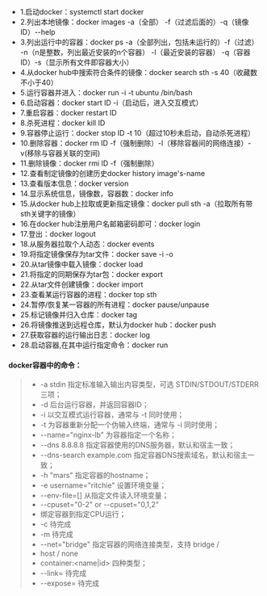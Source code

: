 - 1.启动docker：systemctl start docker
- 2.列出本地镜像：docker images -a（全部） -f（过滤后面的）-q（镜像ID）--help
- 3.列出运行中的容器：docker ps -a（全部列出，包括未运行的）-f（过滤） -n（n是整数，列出最近安装的n个容器） -l（最近安装的容器） -q（容器ID）-s（显示所有文件即容器大小）
- 4.从docker hub中搜索符合条件的镜像：docker search sth -s 40（收藏数不小于40）
- 5.运行容器并进入：docker run -i -t ubuntu /bin/bash
- 6.启动容器：docker start ID -i（启动后，进入交互模式）
- 7.重启容器：docker restart ID
- 8.杀死进程：docker kill ID
- 9.容器停止运行：docker stop ID -t 10（超过10秒未启动，自动杀死进程）
- 10.删除容器：docker rm ID -f（强制删除）-l（移除容器间的网络连接）-v(移除与容器关联的空间)
- 11.删除镜像：docker rmi ID -f（强制删除）
- 12.查看制定镜像的创建历史docker history image's-name
- 13.查看版本信息：docker version 
- 14.显示系统信息，镜像数，容器数：docker info
- 15.从docker hub上拉取或更新指定镜像：docker pull sth -a（拉取所有带sth关键字的镜像）
- 16.在docker hub注册用户名邮箱密码即可：docker login
- 17.登出：docker logout
- 18.从服务器拉取个人动态：docker events
- 19.将指定镜像保存为tar文件：docker save -i -o
- 20.从tar镜像中载入镜像：docker load
- 21.将指定的同期保存为tar包：docker export
- 22.从tar文件创建镜像：docker import
- 23.查看某运行容器的进程：docker top sth
- 24.暂停/恢复某一容器的所有进程：docker pause/unpause
- 25.标记镜像并归入仓库：docker tag
- 26.将镜像推送到远程仓库，默认为docker hub：docker push
- 27.获取容器的运行输出日志：docker log
- 28.启动容器,在其中运行指定命令：docker run
#### docker容器中的命令：
>-	-a stdin 指定标准输入输出内容类型，可选 STDIN/STDOUT/STDERR 三项；
>-	-d 后台运行容器，并返回容器ID；
>-	-i 以交互模式运行容器，通常与 -t 同时使用；
>-	-t 为容器重新分配一个伪输入终端，通常与 -i 同时使用；
>-	--name="nginx-lb" 为容器指定一个名称；
>-	--dns 8.8.8.8 指定容器使用的DNS服务器，默认和宿主一致；
>-	--dns-search example.com 指定容器DNS搜索域名，默认和宿主一致；
>-	-h "mars" 指定容器的hostname；
>-	-e username="ritchie" 设置环境变量；
>-	--env-file=[] 从指定文件读入环境变量；
>-	--cpuset="0-2" or --cpuset="0,1,2"
>-	绑定容器到指定CPU运行；
>-	-c 待完成
>-	-m 待完成
>-	--net="bridge" 指定容器的网络连接类型，支持 bridge /
>-	host / none
>-	container:<name|id> 四种类型；
>-	--link=  待完成
>-	--expose=  待完成  

